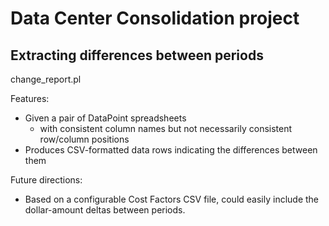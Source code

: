 # Data Center Consolidation project
## Extracting differences between periods

change_report.pl

Features:

* Given a pair of DataPoint spreadsheets
   * with consistent column names but not necessarily consistent row/column positions
* Produces CSV-formatted data rows indicating the differences between them

Future directions:

* Based on a configurable Cost Factors CSV file, could easily include the dollar-amount deltas between periods.
